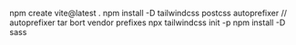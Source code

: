 npm create vite@latest .
npm install -D tailwindcss postcss autoprefixer		// autoprefixer tar bort vendor prefixes
npx tailwindcss init -p
npm install -D sass

